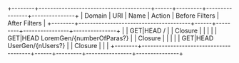 +--------+---------------------------------------+------+---------+----------------+---------------+
| Domain | URI                                   | Name | Action  | Before Filters | After Filters |
+--------+---------------------------------------+------+---------+----------------+---------------+
|        | GET|HEAD  /                           |      | Closure |                |               |
|        | GET|HEAD LoremGen/{numberOfParas?} |      |    Closure |                |               |
|        | GET|HEAD UserGen/{nUsers?}            |      | Closure |                |               |
+--------+---------------------------------------+------+---------+----------------+---------------+